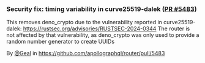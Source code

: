 ### Security fix: timing variability in curve25519-dalek ([PR #5483](https://github.com/apollographql/router/pull/5483))

This removes deno_crypto due to the vulnerability reported in curve25519-dalek: https://rustsec.org/advisories/RUSTSEC-2024-0344 
The router is not affected by that vulnerability, as deno_crypto was only used to provide a random number generator to create UUIDs

By [@Geal](https://github.com/Geal) in https://github.com/apollographql/router/pull/5483